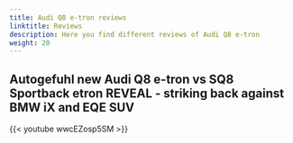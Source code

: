 ```yaml
---
title: Audi Q8 e-tron reviews
linktitle: Reviews
description: Here you find different reviews of Audi Q8 e-tron
weight: 20
---
```


## Autogefuhl new Audi Q8 e-tron vs SQ8 Sportback etron REVEAL - striking back against BMW iX and EQE SUV

{{< youtube wwcEZosp5SM >}}
